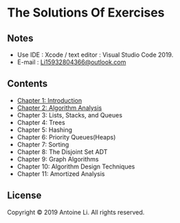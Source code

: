 #  The Solutions Of Exercises 

## Notes
* Use IDE : Xcode / text editor : Visual Studio Code 2019.
* E-mail : Li15932804366@outlook.com

## Contents
* [Chapter 1: Introduction](https://github.com/liyuanhao6/Data-structures-and-algorithm-analysis-in-c/tree/master/Chapter%201:%20Introduction)
* [Chapter 2: Algorithm Analysis](https://github.com/liyuanhao6/Data-structures-and-algorithm-analysis-in-c/tree/master/Chapter%202:%20Algorithm%20Analysis)
* Chapter 3: Lists, Stacks, and Queues
* Chapter 4: Trees
* Chapter 5: Hashing
* Chapter 6: Priority Queues(Heaps)
* Chapter 7: Sorting 
* Chapter 8: The Disjoint Set ADT
* Chapter 9: Graph Algorithms
* Chapter 10: Algorithm Design Techniques
* Chapter 11: Amortized Analysis

## License
Copyright © 2019 Antoine Li. All rights reserved.
